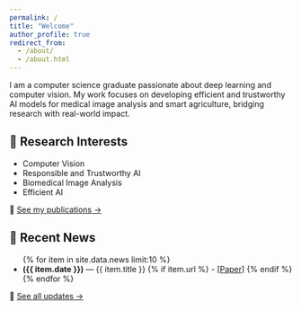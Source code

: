 ```yaml
---
permalink: /
title: "Welcome"
author_profile: true
redirect_from: 
  - /about/
  - /about.html
---
```


I am a computer science graduate passionate about deep learning and computer vision. My work focuses on developing efficient and trustworthy AI models for medical image analysis and smart agriculture, bridging research with real-world impact.


## 🔬 Research Interests
- Computer Vision
- Responsible and Trustworthy AI
- Biomedical Image Analysis
- Efficient AI

🔗 [See my publications →](/publications/)

## 📢 Recent News  
<ul class="news-container">
  {% for item in site.data.news limit:10 %}
    <li class="news-item">
      <b>({{ item.date }})</b> — {{ item.title }} 
      {% if item.url %}
        - <a href="{{ item.url }}" target="_blank">[Paper]</a>
      {% endif %}
    </li>
  {% endfor %}
</ul>


🔗 [See all updates →](/news/)


